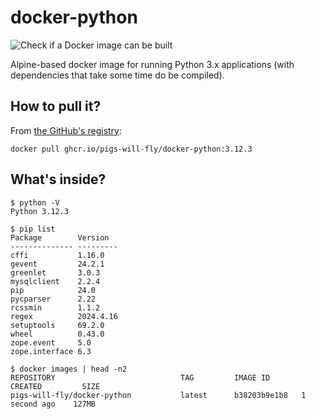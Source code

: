 # docker-python
![Check if a Docker image can be built](https://github.com/pigs-will-fly/docker-python/workflows/Check%20if%20a%20Docker%20image%20can%20be%20built/badge.svg)

Alpine-based docker image for running Python 3.x applications (with dependencies that take some time do be compiled).

## How to pull it?

From [the GitHub's registry](https://github.com/pigs-will-fly/docker-python/pkgs/container/docker-python):

```
docker pull ghcr.io/pigs-will-fly/docker-python:3.12.3
```

## What's inside?

```
$ python -V
Python 3.12.3

$ pip list
Package        Version
-------------- ---------
cffi           1.16.0
gevent         24.2.1
greenlet       3.0.3
mysqlclient    2.2.4
pip            24.0
pycparser      2.22
rcssmin        1.1.2
regex          2024.4.16
setuptools     69.2.0
wheel          0.43.0
zope.event     5.0
zope.interface 6.3

$ docker images | head -n2
REPOSITORY                            TAG         IMAGE ID       CREATED         SIZE
pigs-will-fly/docker-python           latest      b38203b9e1b8   1 second ago    127MB
```
